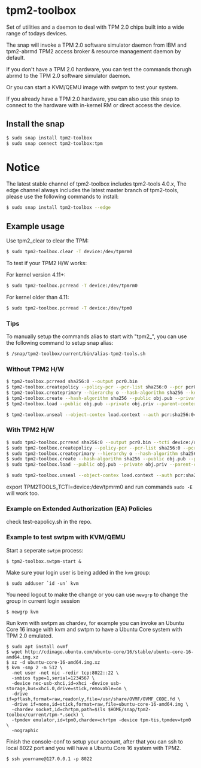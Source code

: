 # tpm2-toolbox

Set of utilities and a daemon to deal with TPM 2.0 chips built into a wide range of todays devices.

The snap will invoke a TPM 2.0 software simulator daemon from IBM and tpm2-abrmd TPM2 access broker & resource management daemon by default.

If you don't have a TPM 2.0 hardware, you can test the commands thorugh abrmd to the TPM 2.0 software simulator daemon.

Or you can start a KVM/QEMU image with swtpm to test your system.

If you already have a TPM 2.0 hardware, you can also use this snap to connect to the hardware with in-kernel RM or direct access the device.

## Install the snap

```bash
$ sudo snap install tpm2-toolbox
$ sudo snap connect tpm2-toolbox:tpm
```

# Notice

The latest stable channel of tpm2-toolbox includes tpm2-tools 4.0.x,
The edge channel always includes the latest master branch of tpm2-tools, please use the
following commands to install:

```bash
$ sudo snap install tpm2-toolbox --edge
```

## Example usage

Use tpm2_clear to clear the TPM:
```bash
$ sudo tpm2-toolbox.clear -T device:/dev/tpmrm0
```

To test if your TPM2 H/W works:

For kernel version 4.11+:
```bash
$ sudo tpm2-toolbox.pcrread -T device:/dev/tpmrm0
```

For kernel older than 4.11:
```bash
$ sudo tpm2-toolbox.pcrread -T device:/dev/tpm0
```

### Tips
To manually setup the commands alias to start with "tpm2_", you can use the following command to setup snap alias:

```bash
$ /snap/tpm2-toolbox/current/bin/alias-tpm2-tools.sh
```

### Without TPM2 H/W

```bash
$ tpm2-toolbox.pcrread sha256:0 --output pcr0.bin
$ tpm2-toolbox.createpolicy --policy-pcr --pcr-list sha256:0 --pcr pcr0.bin --policy policy.digest
$ tpm2-toolbox.createprimary --hierarchy o --hash-algorithm sha256 --key-algorithm rsa --key-context primary.context
$ tpm2-toolbox.create --hash-algorithm sha256 --public obj.pub --private obj.priv --parent-context primary.context --policy policy.digest --attributes 0x492 --sealing-input - <<< "MYSECRET"
$ tpm2-toolbox.load --public obj.pub --private obj.priv --parent-context primary.context --name load.name --key-context load.context

$ tpm2-toolbox.unseal --object-contex load.context --auth pcr:sha256:0=pcr0.bin
```

### With TPM2 H/W

```bash
$ sudo tpm2-toolbox.pcrread sha256:0 --output pcr0.bin --tcti device:/dev/tpmrm0
$ sudo tpm2-toolbox.createpolicy --policy-pcr --pcr-list sha256:0 --pcr pcr0.bin --policy policy.digest --tcti device:/dev/tpmrm0
$ sudo tpm2-toolbox.createprimary --hierarchy o --hash-algorithm sha256 --key-algorithm rsa --key-context primary.context --tcti device:/dev/tpmrm0
$ sudo tpm2-toolbox.create --hash-algorithm sha256 --public obj.pub --private obj.priv --parent-context primary.context --policy policy.digest --attributes 0x492 --sealing-input - <<< "MYROOTSECRET" --tcti device:/dev/tpmrm0
$ sudo tpm2-toolbox.load --public obj.pub --private obj.priv --parent-context primary.context --name load.name --key-context load.context --tcti device:/dev/tpmrm0

$ sudo tpm2-toolbox.unseal --object-contex load.context --auth pcr:sha256:0=pcr0.bin --tcti device:/dev/tpmrm0
```

export TPM2TOOLS_TCTI=device:/dev/tpmrm0 and run commands `sudo -E` will work too.

### Example on Extended Authorization (EA) Policies

check test-eapolicy.sh in the repo.

### Example to test swtpm with KVM/QEMU

Start a seperate `swtpm` process:
```
$ tpm2-toolbox.swtpm-start &
```

Make sure your login user is being added in the `kvm` group:
```
$ sudo adduser `id -un` kvm
```
You need logout to make the change or you can use `newgrp` to change the group in current login session
```
$ newgrp kvm
```

Run kvm with swtpm as chardev, for example you can invoke an Ubuntu Core 16 image
with kvm and swtpm to have a Ubuntu Core system with TPM 2.0 emulated.

```
$ sudo apt install ovmf
$ wget http://cdimage.ubuntu.com/ubuntu-core/16/stable/ubuntu-core-16-amd64.img.xz
$ xz -d ubuntu-core-16-amd64.img.xz
$ kvm -smp 2 -m 512 \
  -net user -net nic -redir tcp:8022::22 \
  -smbios type=1,serial=1234567 \
  -device nec-usb-xhci,id=xhci -device usb-storage,bus=xhci.0,drive=stick,removable=on \
  -drive if=pflash,format=raw,readonly,file=/usr/share/OVMF/OVMF_CODE.fd \
  -drive if=none,id=stick,format=raw,file=ubuntu-core-16-amd64.img \
  -chardev socket,id=chrtpm,path=$(ls $HOME/snap/tpm2-toolbox/current/tpm-*.sock) \
  -tpmdev emulator,id=tpm0,chardev=chrtpm -device tpm-tis,tpmdev=tpm0 \
  -nographic
```

Finish the console-conf to setup your account, after that you can ssh to local 8022 port
and you will have a Ubuntu Core 16 system with TPM2.
```
$ ssh yourname@127.0.0.1 -p 8022
```
